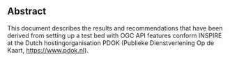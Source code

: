 ## Abstract

This document describes the results and recommendations that have been derived from setting up a test bed with OGC API features conform INSPIRE at the Dutch hostingorganisation PDOK (Publieke Dienstverlening Op de Kaart, https://www.pdok.nl).

